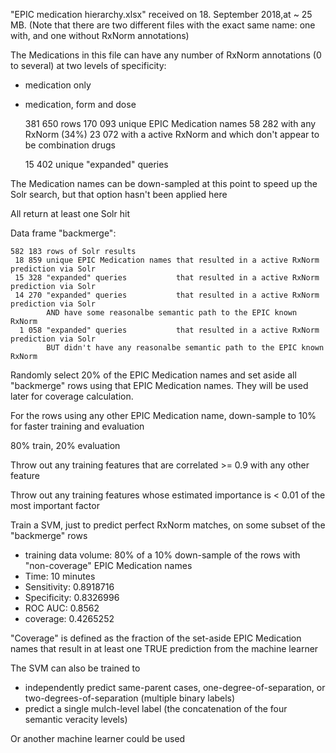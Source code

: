 "EPIC medication hierarchy.xlsx" received on 18. September 2018,at ~ 25 MB.  (Note that there are two different files with the exact same name: one with, and one without RxNorm annotations)

The Medications in this file can have any number of RxNorm annotations (0 to several) at two levels of specificity:  
- medication only
- medication, form and dose

    381 650 rows
    170 093 unique EPIC Medication names
     58 282 with any RxNorm (34%)
     23 072 with a active RxNorm and which don't appear to be combination drugs
    
     15 402 unique "expanded" queries

The Medication names can be down-sampled at this point to speed up the Solr search, but that option  hasn't been applied here

All return at least one Solr hit

Data frame "backmerge":

    582 183 rows of Solr results
     18 859 unique EPIC Medication names that resulted in a active RxNorm prediction via Solr
     15 328 "expanded" queries           that resulted in a active RxNorm prediction via Solr
     14 270 "expanded" queries           that resulted in a active RxNorm prediction via Solr
            AND have some reasonalbe semantic path to the EPIC known RxNorm
      1 058 "expanded" queries           that resulted in a active RxNorm prediction via Solr
            BUT didn't have any reasonalbe semantic path to the EPIC known RxNorm

Randomly select 20% of the EPIC Medication names and set aside all "backmerge" rows using that EPIC Medication names.  They will be used later for coverage calculation.

For the rows using any other EPIC Medication name, down-sample to 10% for faster training and evaluation

80% train, 20% evaluation

Throw out any training features that are correlated >=  0.9 with any other feature

Throw out any training features whose estimated importance is < 0.01 of the most important factor

Train a SVM, just to predict perfect RxNorm matches, on some subset of the "backmerge" rows

- training data volume: 80% of a 10% down-sample of the rows with "non-coverage" EPIC Medication names
- Time: 10 minutes
- Sensitivity: 0.8918716
- Specificity: 0.8326996
- ROC AUC: 0.8562
- coverage: 0.4265252

"Coverage" is defined as the fraction of the set-aside EPIC Medication names that result in at least one TRUE prediction from the machine learner

The SVM can also be trained to 
- independently predict same-parent cases, one-degree-of-separation, or two-degrees-of-separation (multiple binary labels)
- predict a single mulch-level label (the concatenation of the four semantic veracity levels)

Or another machine learner could be used


